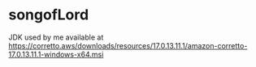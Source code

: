 # songofLord

JDK used by me available at https://corretto.aws/downloads/resources/17.0.13.11.1/amazon-corretto-17.0.13.11.1-windows-x64.msi
